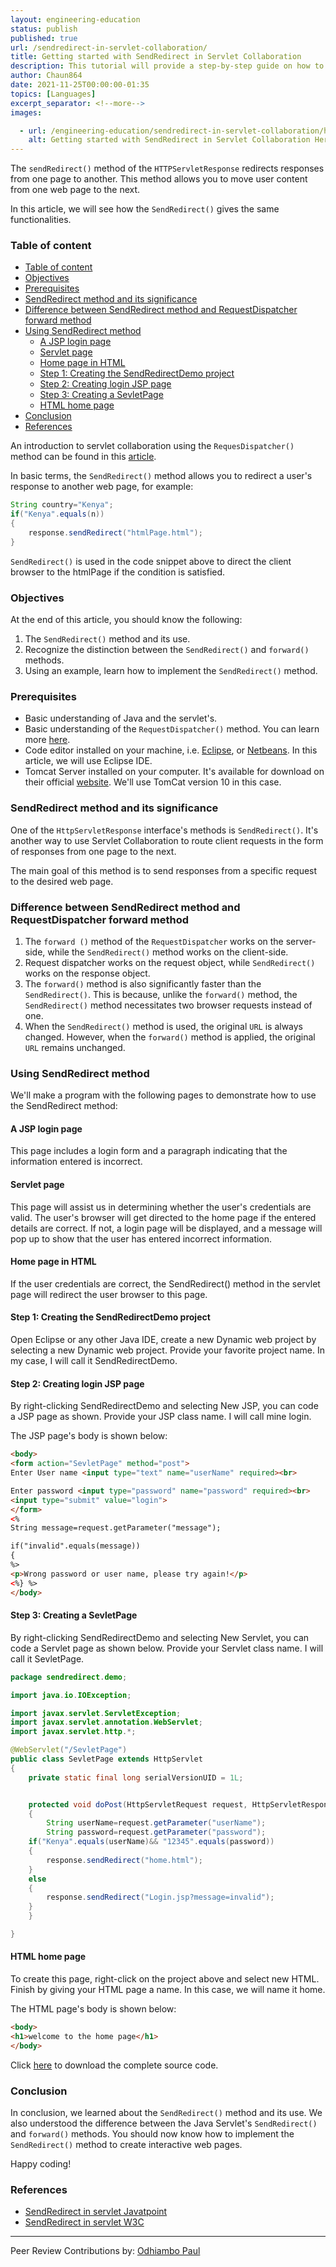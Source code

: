 ```yaml
---
layout: engineering-education
status: publish
published: true
url: /sendredirect-in-servlet-collaboration/
title: Getting started with SendRedirect in Servlet Collaboration
description: This tutorial will provide a step-by-step guide on how to implement HTTP redirects from one web page to another using servlet SendRedirect.
author: Chaun864
date: 2021-11-25T00:00:00-01:35
topics: [Languages]
excerpt_separator: <!--more-->
images:

  - url: /engineering-education/sendredirect-in-servlet-collaboration/hero.png
    alt: Getting started with SendRedirect in Servlet Collaboration Hero Image
---
```

The `sendRedirect()` method of the `HTTPServletResponse` redirects responses from one page to another. This method allows you to move user content from one web page to the next.
<!--more-->
In this article, we will see how the `SendRedirect()` gives the same functionalities.

### Table of content
- [Table of content](#table-of-content)
- [Objectives](#objectives)
- [Prerequisites](#prerequisites)
- [SendRedirect method and its significance](#sendredirect-method-and-its-significance)
- [Difference between SendRedirect method and RequestDispatcher forward method](#difference-between-sendredirect-method-and-requestdispatcher-forward-method)
- [Using SendRedirect method](#using-sendredirect-method)
	- [A JSP login page](#a-jsp-login-page)
	- [Servlet page](#servlet-page)
	- [Home page in HTML](#home-page-in-html)
	- [Step 1: Creating the SendRedirectDemo project](#step-1-creating-the-sendredirectdemo-project)
	- [Step 2: Creating login JSP page](#step-2-creating-login-jsp-page)
	- [Step 3: Creating a SevletPage](#step-3-creating-a-sevletpage)
	- [HTML home page](#html-home-page)
- [Conclusion](#conclusion)
- [References](#references)

An introduction to servlet collaboration using the `RequesDispatcher()` method can be found in this [article](/engineering-education/servlet-request-and-servlet-collaboration/#requestdispatcher-methods). 

In basic terms, the `SendRedirect()` method allows you to redirect a user's response to another web page, for example:

```java
String country="Kenya";
if("Kenya".equals(n))
{
    response.sendRedirect("htmlPage.html");
}
```

`SendRedirect()` is used in the code snippet above to direct the client browser to the htmlPage if the condition is satisfied.

### Objectives
At the end of this article, you should know the following:
1. The `SendRedirect()` method and its use.
2. Recognize the distinction between the `SendRedirect()` and `forward()` methods.
3. Using an example, learn how to implement the `SendRedirect()` method.

### Prerequisites
- Basic understanding of Java and the servlet's.
- Basic understanding of the `RequestDispatcher()` method. You can learn more [here](/engineering-education/servlet-request-and-servlet-collaboration/#requestdispatcher-methods).
- Code editor installed on your machine, i.e. [Eclipse](https://www.eclipse.org/downloads/packages/release/kepler/sr1/eclipse-ide-java-developers), or [Netbeans](https://netbeans.apache.org/download/index.html). In this article, we will use Eclipse IDE.
- Tomcat Server installed on your computer. It's available for download on their official [website](https://tomcat.apache.org/). We'll use TomCat version 10 in this case.

### SendRedirect method and its significance
One of the `HttpServletResponse` interface's methods is `SendRedirect()`. It's another way to use Servlet Collaboration to route client requests in the form of responses from one page to the next.

The main goal of this method is to send responses from a specific request to the desired web page.

### Difference between SendRedirect method and RequestDispatcher forward method
1. The `forward ()` method of the `RequestDispatcher` works on the server-side, while the `SendRedirect()` method works on the client-side.
2. Request dispatcher works on the request object, while `SendRedirect()` works on the response object.
3. The `forward()` method is also significantly faster than the `SendRedirect()`. This is because, unlike the `forward()` method, the `SendRedirect()` method necessitates two browser requests instead of one.
4. When the `SendRedirect()` method is used, the original `URL` is always changed. However, when the `forward()` method is applied, the original `URL` remains unchanged.

### Using SendRedirect method
We'll make a program with the following pages to demonstrate how to use the SendRedirect method:

#### A JSP login page
This page includes a login form and a paragraph indicating that the information entered is incorrect.

#### Servlet page
This page will assist us in determining whether the user's credentials are valid. The user's browser will get directed to the home page if the entered details are correct. If not, a login page will be displayed, and a message will pop up to show that the user has entered incorrect information.

#### Home page in HTML
If the user credentials are correct, the SendRedirect() method in the servlet page will redirect the user browser to this page.

#### Step 1: Creating the SendRedirectDemo project
Open Eclipse or any other Java IDE, create a new Dynamic web project by selecting a new Dynamic web project. Provide your favorite project name. In my case, I will call it SendRedirectDemo.

#### Step 2: Creating login JSP page
By right-clicking SendRedirectDemo and selecting New JSP, you can code a JSP page as shown. Provide your JSP class name. I will call mine login.

The JSP page's body is shown below:

```html
<body>
<form action="SevletPage" method="post">
Enter User name <input type="text" name="userName" required><br>

Enter password <input type="password" name="password" required><br>
<input type="submit" value="login">
</form>
<%
String message=request.getParameter("message");

if("invalid".equals(message))
{
%>
<p>Wrong password or user name, please try again!</p>
<%} %>
</body>

```

#### Step 3: Creating a SevletPage
By right-clicking SendRedirectDemo and selecting New Servlet, you can code a Servlet page as shown below. Provide your Servlet class name. I will call it SevletPage.

```java
package sendredirect.demo;

import java.io.IOException;

import javax.servlet.ServletException;
import javax.servlet.annotation.WebServlet;
import javax.servlet.http.*;

@WebServlet("/SevletPage")
public class SevletPage extends HttpServlet
{
	private static final long serialVersionUID = 1L;


	protected void doPost(HttpServletRequest request, HttpServletResponse response) throws ServletException, IOException
	{
		String userName=request.getParameter("userName");
		String password=request.getParameter("password");
	if("Kenya".equals(userName)&& "12345".equals(password))
	{
		response.sendRedirect("home.html");
	}
	else
	{
		response.sendRedirect("Login.jsp?message=invalid");
	}
	}

}
```

#### HTML home page
To create this page, right-click on the project above and select new HTML. Finish by giving your HTML page a name. In this case, we will name it home.

The HTML page's body is shown below:

```HTML
<body>
<h1>welcome to the home page</h1>
</body>
```

Click [here](https://github.com/Chaun864/SendRedirect-Demo) to download the complete source code.

### Conclusion
In conclusion, we learned about the `SendRedirect()` method and its use. We also understood the difference between the Java Servlet's `SendRedirect()` and `forward()` methods. You should now know how to implement the `SendRedirect()` method to create interactive web pages.

Happy coding!

### References
- [SendRedirect in servlet Javatpoint](<https://www.javatpoint.com/sendRedirect()-method>)
- [SendRedirect in servlet W3C](https://www.w3adda.com/servlet-tutorial/servlet-sendredirect)

---
Peer Review Contributions by: [Odhiambo Paul](/engineering-education/authors/odhiambo-paul/)
